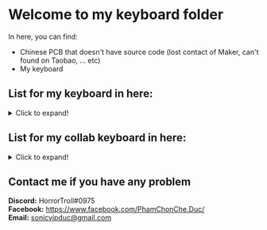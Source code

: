 # Welcome to my keyboard folder

In here, you can find:
- Chinese PCB that doesn't have source code (lost contact of Maker, can't found on Taobao, ... etc)
- My keyboard

## List for my keyboard in here:
<details>
  <summary>Click to expand!</summary>

  | Keyboard name  | MCU           | Layout        | Hotswap | LED          | OLED | Other |
  | -------------- | ------------- | ------------- | ------- | ------------ | ---- | ----- |
  | Handwired K552 | STM32F103RCT6 | 87 Keys (TKL) | Yes     | RGB Lighting | Yes  | No    |
  | Paws 60        | Atmega32U4    | 68 Keys (65%) | Yes     | No           | No   | No    |
  |                |               |               |         |              |      |       |
</details>

## List for my collab keyboard in here:
<details>
  <summary>Click to expand!</summary>

  | Keyboard name  | MCU           | Layout              | Hotswap | LED          | OLED | Other |
  | -------------- | ------------- | ------------------- | ------- | ------------ | ---- | ----- |
  | Lemon40        | Atmega32U4    | 47 Keys (40% Alice) | No      | RGB Lighting | Yes  | No    |
  |                |               |                     |         |              |      |       |
</details>

## Contact me if you have any problem

**Discord:** HorrorTroll#0975  
**Facebook:** https://www.facebook.com/PhamChonChe.Duc/  
**Email:** sonicvipduc@gmail.com
